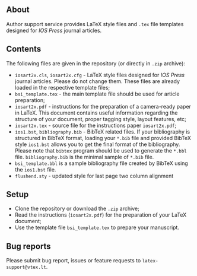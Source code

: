 ## About

Author support service provides LaTeX style files and `.tex` file templates designed for *IOS Press* journal articles.

## Contents

The following files are given in the repository (or directly in `.zip` archive):

- `iosart2x.cls`, `iosart2x.cfg` - LaTeX style files designed for *IOS Press* journal articles. Please do not change them. These files are already loaded in the respective template files; 
- `bsi_template.tex` - the main template file should be used for article preparation;
- `iosart2x.pdf` - instructions for the preparation of a
camera-ready paper in LaTeX. This document contains useful information regarding the structure of your document, proper tagging style, layout features, etc;
- `iosart2x.tex` - source file for the instructions paper `iosart2x.pdf`;
- `ios1.bst`, `bibliography.bib` - BibTeX related files. If your bibliography is structured in BibTeX format, loading your `*.bib` file and provided BibTeX style `ios1.bst` allows you to get the final format of the bibliography. Please note that `bibtex` program should be used to generate the `*.bbl` file. `bibliography.bib` is the minimal sample of `*.bib` file.
- `bsi_template.bbl` is a sample bibliography file created by BibTeX using the `ios1.bst` file.
- `flushend.sty` - updated style for last page two column alignment

## Setup

- Clone the repository or download the `.zip` archive;
- Read the instructions (`iosart2x.pdf`) for the preparation of your LaTeX document;
- Use the template file `bsi_template.tex` to prepare your manuscript.

## Bug reports

Please submit bug report, issues or feature requests to `latex-support@vtex.lt`.
